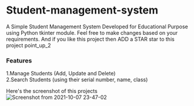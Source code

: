 # Student-management-system
A Simple Student Management System Developed for Educational Purpose using Python tkinter module. Feel free to make changes based on your requirements.
And if you like this project then ADD a STAR star to this project point_up_2

### Features  
1.Manage Students (Add, Update and Delete)  
2.Search Students (using their serial number, name, class)  

Here's the screenshot of this projects   
![Screenshot from 2021-10-07 23-47-02](https://user-images.githubusercontent.com/91353030/136437075-271dd3e8-1ab2-4828-967a-6680410eda3b.png)
